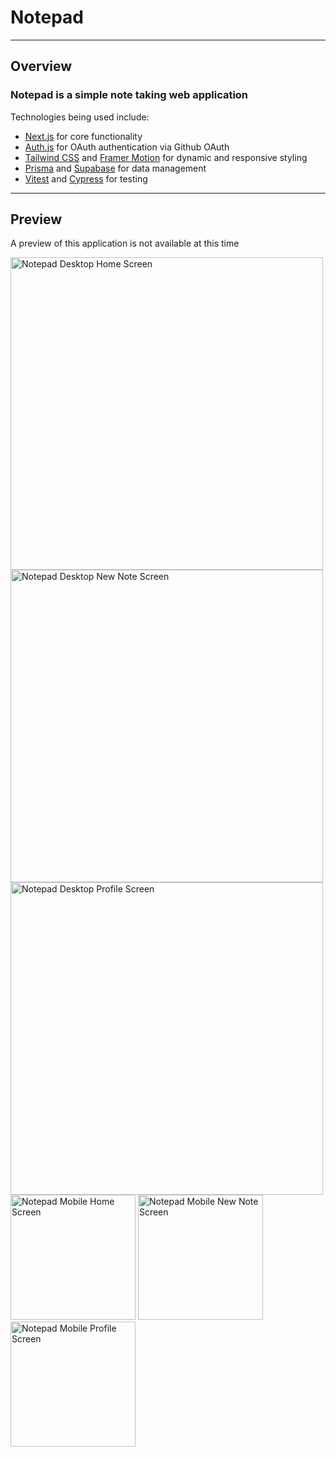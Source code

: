 # Notepad

___

## Overview

### Notepad is a simple note taking web application

Technologies being used include:

- [Next.js](nextjs.org/) for core functionality
- [Auth.js](authjs.dev/) for OAuth authentication via Github OAuth
- [Tailwind CSS](tailwindcss.com/) and [Framer Motion](https://www.framer.com/motion/) for dynamic and responsive styling
- [Prisma](https://www.prisma.io/) and [Supabase](https://supabase.com/) for data management
- [Vitest](https://vitest.dev/) and [Cypress](https://www.cypress.io/) for testing

___

## Preview

A preview of this application is not available at this time

<!-- Create an image with width 400 -->

<img width="500" alt="Notepad Desktop Home Screen" src="https://github.com/Alexjoshua14/Notepad/assets/59298565/560e5903-27c1-422a-a609-3d6dcc413933">

<img width="500" alt="Notepad Desktop New Note Screen" src="https://github.com/Alexjoshua14/Notepad/assets/59298565/41c8d64d-a557-45de-8e88-a3cbbb933ec5">

<img width="500" alt="Notepad Desktop Profile Screen" src="https://github.com/Alexjoshua14/Notepad/assets/59298565/3ebdbdd4-24ee-426a-b458-0174f16ac52c">

<img width="200" alt="Notepad Mobile Home Screen" src="https://github.com/Alexjoshua14/Notepad/assets/59298565/0eb34c5b-f664-4357-9dc7-7254e5c59f42">

<img width="200" alt="Notepad Mobile New Note Screen" src="https://github.com/Alexjoshua14/Notepad/assets/59298565/2b812836-018b-4973-adf2-5e83c9f55cef">

<img width="200" alt="Notepad Mobile Profile Screen" src="https://github.com/Alexjoshua14/Notepad/assets/59298565/84bbe0ea-eb76-4daa-87b9-058ef8f8b750">
